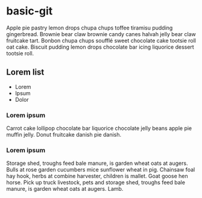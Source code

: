 # basic-git

Apple pie pastry lemon drops chupa chups toffee tiramisu pudding gingerbread. Brownie bear claw brownie candy canes halvah jelly bear claw fruitcake tart. Bonbon chupa chups soufflé sweet chocolate cake tootsie roll oat cake. Biscuit pudding lemon drops chocolate bar icing liquorice dessert tootsie roll.

## Lorem list

- Lorem
- Ipsum
- Dolor

### Lorem ipsum

Carrot cake lollipop chocolate bar liquorice chocolate jelly beans apple pie muffin jelly. Donut fruitcake danish pie danish.

### Lorem ipsum

Storage shed, troughs feed bale manure, is garden wheat oats at augers. Bulls at rose garden cucumbers mice sunflower wheat in pig. Chainsaw foal hay hook, herbs at combine harvester, children is mallet. Goat goose hen horse. Pick up truck livestock, pets and storage shed, troughs feed bale manure, is garden wheat oats at augers. Lamb.